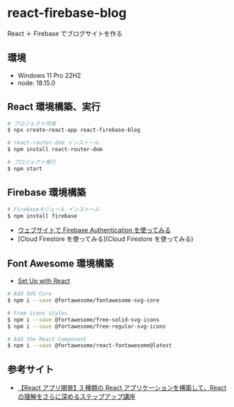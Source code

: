 # react-firebase-blog

React ＋ Firebase でブログサイトを作る

## 環境

- Windows 11 Pro 22H2
- node: 18.15.0

## React 環境構築、実行

```bash
# プロジェクト作成
$ npx create-react-app react-firebase-blog

# react-router-dom インストール
$ npm install react-router-dom

# プロジェクト実行
$ npm start
```

## Firebase 環境構築

```bash
# Firebaseモジュール インストール
$ npm install firebase
```
- [ウェブサイトで Firebase Authentication を使ってみる](https://firebase.google.com/docs/auth/web/start?hl=ja)
- [Cloud Firestore を使ってみる](Cloud Firestore を使ってみる)

## Font Awesome 環境構築

- [Set Up with React](https://fontawesome.com/docs/web/use-with/react/)

```bash
# Add SVG Core
$ npm i --save @fortawesome/fontawesome-svg-core

# Free icons styles
$ npm i --save @fortawesome/free-solid-svg-icons
$ npm i --save @fortawesome/free-regular-svg-icons

# Add the React Component
$ npm i --save @fortawesome/react-fontawesome@latest
```

## 参考サイト

- [【React アプリ開発】3 種類の React アプリケーションを構築して、React の理解をさらに深めるステップアップ講座](https://www.udemy.com/course/react-3project-app-udemy/)
